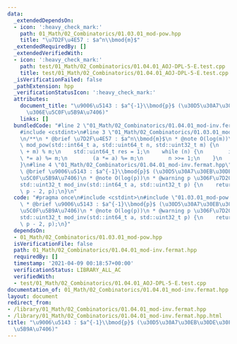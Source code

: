 ```yaml
---
data:
  _extendedDependsOn:
  - icon: ':heavy_check_mark:'
    path: 01_Math/02_Combinatorics/01.03.01_mod-pow.hpp
    title: "\u7D2F\u4E57 : $a^n\\bmod{m}$"
  _extendedRequiredBy: []
  _extendedVerifiedWith:
  - icon: ':heavy_check_mark:'
    path: test/01_Math/02_Combinatorics/01.04.01_AOJ-DPL-5-E.test.cpp
    title: test/01_Math/02_Combinatorics/01.04.01_AOJ-DPL-5-E.test.cpp
  _isVerificationFailed: false
  _pathExtension: hpp
  _verificationStatusIcon: ':heavy_check_mark:'
  attributes:
    document_title: "\u9006\u5143 : $a^{-1}\\bmod{p}$ (\u30D5\u30A7\u30EB\u30DE\u30FC\
      \u306E\u5C0F\u5B9A\u7406)"
    links: []
  bundledCode: "#line 2 \"01_Math/02_Combinatorics/01.04.01_mod-inv.fermat.hpp\"\n\
    #include <cstdint>\n#line 3 \"01_Math/02_Combinatorics/01.03.01_mod-pow.hpp\"\n\
    \n/**\n * @brief \u7D2F\u4E57 : $a^n\\bmod{m}$\n * @note O(log(m))\n */\nstd::uint32_t\
    \ mod_pow(std::int64_t a, std::uint64_t n, std::uint32_t m) {\n    a = (a % m\
    \ + m) % m;\n    std::uint64_t res = 1;\n    while (n) {\n        if (n & 1) (res\
    \ *= a) %= m;\n        (a *= a) %= m;\n        n >>= 1;\n    }\n    return (std::uint32_t)res;\n\
    }\n#line 4 \"01_Math/02_Combinatorics/01.04.01_mod-inv.fermat.hpp\"\n\n/**\n *\
    \ @brief \u9006\u5143 : $a^{-1}\\bmod{p}$ (\u30D5\u30A7\u30EB\u30DE\u30FC\u306E\
    \u5C0F\u5B9A\u7406)\n * @note O(log(p))\n * @warning p \u306F\u7D20\u6570\n */\n\
    std::uint32_t mod_inv(std::int64_t a, std::uint32_t p) {\n    return mod_pow(a,\
    \ p - 2, p);\n}\n"
  code: "#pragma once\n#include <cstdint>\n#include \"01.03.01_mod-pow.hpp\"\n\n/**\n\
    \ * @brief \u9006\u5143 : $a^{-1}\\bmod{p}$ (\u30D5\u30A7\u30EB\u30DE\u30FC\u306E\
    \u5C0F\u5B9A\u7406)\n * @note O(log(p))\n * @warning p \u306F\u7D20\u6570\n */\n\
    std::uint32_t mod_inv(std::int64_t a, std::uint32_t p) {\n    return mod_pow(a,\
    \ p - 2, p);\n}"
  dependsOn:
  - 01_Math/02_Combinatorics/01.03.01_mod-pow.hpp
  isVerificationFile: false
  path: 01_Math/02_Combinatorics/01.04.01_mod-inv.fermat.hpp
  requiredBy: []
  timestamp: '2021-04-09 00:18:57+00:00'
  verificationStatus: LIBRARY_ALL_AC
  verifiedWith:
  - test/01_Math/02_Combinatorics/01.04.01_AOJ-DPL-5-E.test.cpp
documentation_of: 01_Math/02_Combinatorics/01.04.01_mod-inv.fermat.hpp
layout: document
redirect_from:
- /library/01_Math/02_Combinatorics/01.04.01_mod-inv.fermat.hpp
- /library/01_Math/02_Combinatorics/01.04.01_mod-inv.fermat.hpp.html
title: "\u9006\u5143 : $a^{-1}\\bmod{p}$ (\u30D5\u30A7\u30EB\u30DE\u30FC\u306E\u5C0F\
  \u5B9A\u7406)"
---
```

